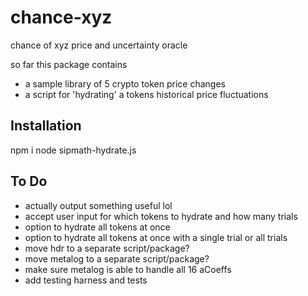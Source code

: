# chance-xyz
chance of xyz price and uncertainty oracle

so far this package contains 
- a sample library of 5 crypto token price changes
- a script for 'hydrating' a tokens historical price fluctuations

## Installation
npm i
node sipmath-hydrate.js

## To Do
- actually output something useful lol
- accept user input for which tokens to hydrate and how many trials
- option to hydrate all tokens at once
- option to hydrate all tokens at once with a single trial or all trials
- move hdr to a separate script/package?
- move metalog to a separate script/package?
- make sure metalog is able to handle all 16 aCoeffs
- add testing harness and tests
